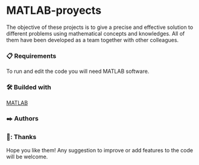 # MATLAB-proyects
The objective of these projects is to give a precise and effective solution to different problems using mathematical concepts and knowledges.
All of them have been developed as a team together with other colleagues.

### 📋 Requirements
To run and edit the code you will need MATLAB software.

### 🛠️ Builded with
[MATLAB](https://es.mathworks.com/products/matlab.html)

### ✒️ Authors

### 🎁: Thanks
Hope you like them! Any suggestion to improve or add features to the code will be welcome.
